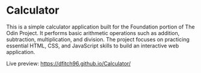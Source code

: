 # Calculator
This is a simple calculator application built for the Foundation portion of The Odin Project. It performs basic arithmetic operations such as addition, subtraction, multiplication, and division. The project focuses on practicing essential HTML, CSS, and JavaScript skills to build an interactive web application. 

Live preview: https://dfitch96.github.io/Calculator/
